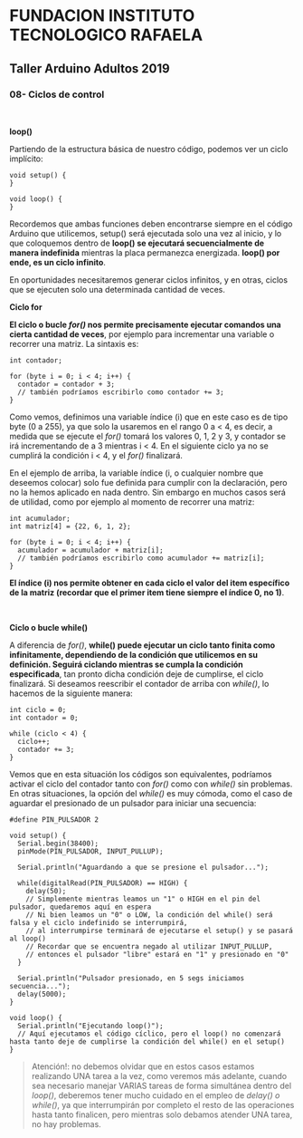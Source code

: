 <h1><b>FUNDACION INSTITUTO TECNOLOGICO RAFAELA</b></h1>
<h2><b>Taller Arduino Adultos 2019</b></h2>

<h3>08- Ciclos de control</h3>

<p>&nbsp;</p>

<b>loop()</b>

Partiendo de la estructura básica de nuestro código, podemos ver un ciclo implícito:

```
void setup() {
}

void loop() {
}
```

Recordemos que ambas funciones deben encontrarse siempre en el código Arduino que utilicemos, setup() será ejecutada solo una vez al inicio, y lo que coloquemos dentro de <b>loop() se ejecutará secuencialmente de manera indefinida</b> mientras la placa permanezca energizada. <b>loop() por ende, es un ciclo infinito</b>.

En oportunidades necesitaremos generar ciclos infinitos, y en otras, ciclos que se ejecuten solo una determinada cantidad de veces.

<b>Ciclo for</b>

<b>El ciclo o bucle <i>for()</i> nos permite precisamente ejecutar comandos una cierta cantidad de veces</b>, por ejemplo para incrementar una variable o recorrer una matriz. La sintaxis es:

```
int contador;

for (byte i = 0; i < 4; i++) {
  contador = contador + 3;
  // también podríamos escribirlo como contador += 3;
}
```

Como vemos, definimos una variable índice (i) que en este caso es de tipo byte (0 a 255), ya que solo la usaremos en el rango 0 a < 4, es decir, a medida que se ejecute el <i>for()</i> tomará los valores 0, 1, 2 y 3, y contador se irá incrementando de a 3 mientras i < 4. En el siguiente ciclo ya no se cumplirá la condición i < 4, y el <i>for()</i> finalizará.

En el ejemplo de arriba, la variable índice (i, o cualquier nombre que deseemos colocar) solo fue definida para cumplir con la declaración, pero no la hemos aplicado en nada dentro. Sin embargo en muchos casos será de utilidad, como por ejemplo al momento de recorrer una matriz:

```
int acumulador;
int matriz[4] = {22, 6, 1, 2};

for (byte i = 0; i < 4; i++) {
  acumulador = acumulador + matriz[i];
  // también podríamos escribirlo como acumulador += matriz[i];
}
```

<b>El índice (i) nos permite obtener en cada ciclo el valor del item específico de la matriz (recordar que el primer item tiene siempre el índice 0, no 1)</b>.

<p>&nbsp;</p>

<b>Ciclo o bucle while()</b>

A diferencia de <i>for()</i>, <b>while() puede ejecutar un ciclo tanto finita como infinitamente, dependiendo de la condición que utilicemos en su definición. Seguirá ciclando mientras se cumpla la condición especificada</b>, tan pronto dicha condición deje de cumplirse, el ciclo finalizará. Si deseamos reescribir el contador de arriba con <i>while()</i>, lo hacemos de la siguiente manera:

```
int ciclo = 0;
int contador = 0;

while (ciclo < 4) {
  ciclo++;
  contador += 3;
}
```

Vemos que en esta situación los códigos son equivalentes, podríamos activar el ciclo del contador tanto con <i>for()</i> como con <i>while()</i> sin problemas. En otras situaciones, la opción del <i>while()</i> es muy cómoda, como el caso de aguardar el presionado de un pulsador para iniciar una secuencia:

```
#define PIN_PULSADOR 2

void setup() {
  Serial.begin(38400);
  pinMode(PIN_PULSADOR, INPUT_PULLUP);

  Serial.println("Aguardando a que se presione el pulsador...");
  
  while(digitalRead(PIN_PULSADOR) == HIGH) {
    delay(50);
    // Simplemente mientras leamos un "1" o HIGH en el pin del pulsador, quedaremos aquí en espera
    // Ni bien leamos un "0" o LOW, la condición del while() será falsa y el ciclo indefinido se interrumpirá,
    // al interrumpirse terminará de ejecutarse el setup() y se pasará al loop()
    // Recordar que se encuentra negado al utilizar INPUT_PULLUP,
    // entonces el pulsador "libre" estará en "1" y presionado en "0"
  }

  Serial.println("Pulsador presionado, en 5 segs iniciamos secuencia...");
  delay(5000);
}

void loop() {
  Serial.println("Ejecutando loop()");
  // Aquí ejecutamos el código cíclico, pero el loop() no comenzará hasta tanto deje de cumplirse la condición del while() en el setup()
}
```

> Atención!: no debemos olvidar que en estos casos estamos realizando UNA tarea a la vez, como veremos más adelante, cuando sea necesario manejar VARIAS tareas de forma simultánea dentro del <i>loop()</i>, deberemos tener mucho cuidado en el empleo de <i>delay() o while()</i>, ya que interrumpirán por completo el resto de las operaciones hasta tanto finalicen, pero mientras solo debamos atender UNA tarea, no hay problemas.